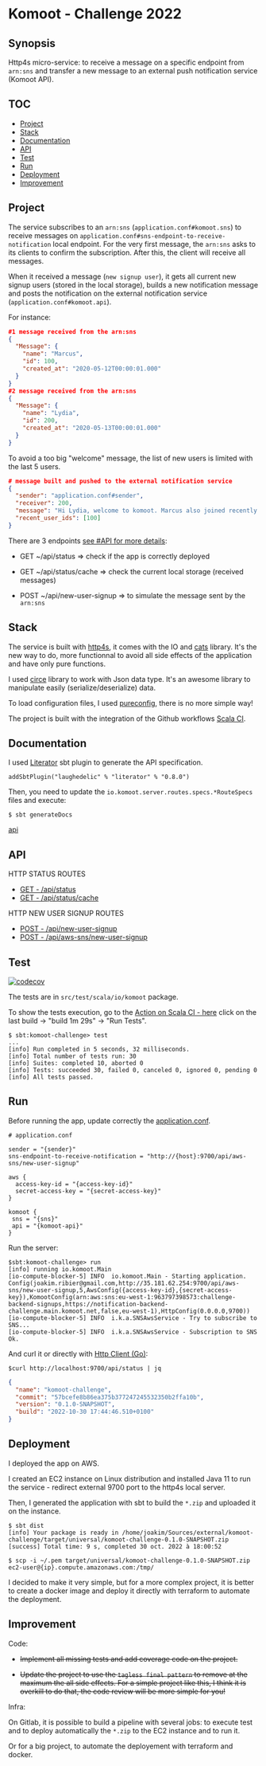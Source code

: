 # Komoot - Challenge 2022

## Synopsis

Http4s micro-service: to receive a message on a specific endpoint from `arn:sns` and transfer a new message to an external push notification service (Komoot API).

## TOC

* [Project](#project)
* [Stack](#stack)
* [Documentation](#documentation)
* [API](#api)
* [Test](#test)
* [Run](#run)
* [Deployment](#deployment)
* [Improvement](#improvement)

## Project

The service subscribes to an `arn:sns` (`application.conf#komoot.sns`) to receive messages on `application.conf#sns-endpoint-to-receive-notification` local endpoint. For the very first message, the `arn:sns` asks to its clients to confirm the subscription. After this, the client will receive all messages.

When it received a message (`new signup user`), it gets all current new signup users (stored in the local storage), builds a new notification message and posts the notification on the external notification service (`application.conf#komoot.api`).

For instance:

```json
#1 message received from the arn:sns
{
  "Message": {
    "name": "Marcus",
    "id": 100,
    "created_at": "2020-05-12T00:00:01.000"
  }
}
#2 message received from the arn:sns
{
  "Message": {
    "name": "Lydia",
    "id": 200,
    "created_at": "2020-05-13T00:00:01.000"
  }
}
```

To avoid a too big "welcome" message, the list of new users is limited with the last 5 users.

```json
# message built and pushed to the external notification service
{
  "sender": "application.conf#sender",
  "receiver": 200,
  "message": "Hi Lydia, welcome to komoot. Marcus also joined recently.",
  "recent_user_ids": [100]
}
```

There are 3 endpoints [see #API for more details](#api):

* GET ~/api/status => check if the app is correctly deployed
* GET ~/api/status/cache => check the current local storage (received messages)

* POST ~/api/new-user-signup => to simulate the message sent by the `arn:sns`

## Stack

The service is built with [http4s](https://http4s.org/), it comes with the IO and [cats](https://typelevel.org/cats/) library. It's the new way to do, more functionnal to avoid all side effects of the application and have only pure functions.

I used [circe](https://circe.github.io/circe/) library to work with Json data type. It's an awesome library to manipulate easily (serialize/deserialize) data.

To load configuration files, I used [pureconfig](https://github.com/pureconfig/pureconfig), there is no more simple way!

The project is built with the integration of the Github workflows [Scala CI](https://github.com/joakim-ribier/komoot-challenge/actions).

## Documentation

I used [Literator](https://github.com/laughedelic/literator) sbt plugin to generate the API specification.

```
addSbtPlugin("laughedelic" % "literator" % "0.8.0")
```

Then, you need to update the `io.komoot.server.routes.specs.*RouteSpecs` files and execute:

```
$ sbt generateDocs
```

[api](#api)

## API

HTTP STATUS ROUTES

* [GET - /api/status](resources/specs/HttpStatusRouteSpec.scala.md#status)
* [GET - /api/status/cache](resources/specs/HttpStatusRouteSpec.scala.md#cache)

HTTP NEW USER SIGNUP ROUTES

* [POST - /api/new-user-signup](resources/specs/HttpNewUserSignupRouteSpec.scala.md#new-user-signup)
* [POST - /api/aws-sns/new-user-signup](resources/specs/HttpNewUserSignupRouteSpec.scala.md#aws-sns-new-user-signup)

## Test

[![codecov](https://codecov.io/gh/joakim-ribier/komoot-challenge/branch/main/graph/badge.svg?token=0G7D8GY6HV)](https://codecov.io/gh/joakim-ribier/komoot-challenge)

The tests are in `src/test/scala/io/komoot` package.

To show the tests execution, go to the [Action on Scala CI - here](https://github.com/joakim-ribier/komoot-challenge/actions) click on the last build -> "build 1m 29s" -> "Run Tests". 

```
$ sbt:komoot-challenge> test
...
[info] Run completed in 5 seconds, 32 milliseconds.
[info] Total number of tests run: 30
[info] Suites: completed 10, aborted 0
[info] Tests: succeeded 30, failed 0, canceled 0, ignored 0, pending 0
[info] All tests passed.
```

## Run

Before running the app, update correctly the [application.conf](src/main/resources/application.conf).

```
# application.conf

sender = "{sender}"
sns-endpoint-to-receive-notification = "http://{host}:9700/api/aws-sns/new-user-signup"

aws {
  access-key-id = "{access-key-id}"
  secret-access-key = "{secret-access-key}"
}

komoot {
 sns = "{sns}"
 api = "{komoot-api}"
}

```

Run the server:

```
$sbt:komoot-challenge> run
[info] running io.komoot.Main 
[io-compute-blocker-5] INFO  io.komoot.Main - Starting application.
Config(joakim.ribier@gmail.com,http://35.181.62.254:9700/api/aws-sns/new-user-signup,5,AwsConfig({access-key-id},{secret-access-key}),KomootConfig(arn:aws:sns:eu-west-1:963797398573:challenge-backend-signups,https://notification-backend-challenge.main.komoot.net,false,eu-west-1),HttpConfig(0.0.0.0,9700)) 
[io-compute-blocker-5] INFO  i.k.a.SNSAwsService - Try to subscribe to SNS... 
[io-compute-blocker-5] INFO  i.k.a.SNSAwsService - Subscription to SNS Ok.
```

And curl it or directly with [Http Client (Go)](https://github.com/joakim-ribier/gttp):
```
$curl http://localhost:9700/api/status | jq
```
```json
{
  "name": "komoot-challenge",
  "commit": "57bcefe8b86ea375b377247245532350b2ffa10b",
  "version": "0.1.0-SNAPSHOT",
  "build": "2022-10-30 17:44:46.510+0100"
}
```

## Deployment

I deployed the app on AWS.

I created an EC2 instance on Linux distribution and installed Java 11 to run the service - redirect external 9700 port to the http4s local server.

Then, I generated the application with sbt to build the `*.zip` and uploaded it on the instance.

```
$ sbt dist
[info] Your package is ready in /home/joakim/Sources/external/komoot-challenge/target/universal/komoot-challenge-0.1.0-SNAPSHOT.zip
[success] Total time: 9 s, completed 30 oct. 2022 à 18:00:52

$ scp -i ~/.pem target/universal/komoot-challenge-0.1.0-SNAPSHOT.zip ec2-user@{ip}.compute.amazonaws.com:/tmp/
```

I decided to make it very simple, but for a more complex project, it is better to create a docker image and deploy it directly with terraform to automate the deployment.

## Improvement

Code:

* ~~Implement all missing tests and add coverage code on the project.~~

* ~~Update the project to use the `tagless final pattern` to remove at the maximum the all side effects. For a simple project like this, I think it is overkill to do that, the code review will be more simple for you!~~

Infra:

On Gitlab, it is possible to build a pipeline with several jobs: to execute test and to deploy automatically the `*.zip` to the EC2 instance and to run it.

Or for a big project, to automate the deployement with terraform and docker.
